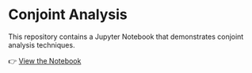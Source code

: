 # Conjoint Analysis

This repository contains a Jupyter Notebook that demonstrates conjoint analysis techniques.

👉 [View the Notebook](path/to/your/notebook.ipynb)
